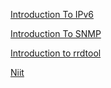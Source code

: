 [Introduction To IPv6](IntroductionToIPv6.md)

[Introduction To SNMP](IntroductionToSNMP.md)

[Introduction to rrdtool ](RRDtutorial.md)

[Niit](niit.md)